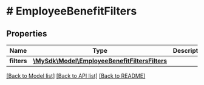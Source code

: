 # # EmployeeBenefitFilters

## Properties

Name | Type | Description | Notes
------------ | ------------- | ------------- | -------------
**filters** | [**\MySdk\Model\EmployeeBenefitFiltersFilters**](EmployeeBenefitFiltersFilters.md) |  | [optional]

[[Back to Model list]](../../README.md#models) [[Back to API list]](../../README.md#endpoints) [[Back to README]](../../README.md)
